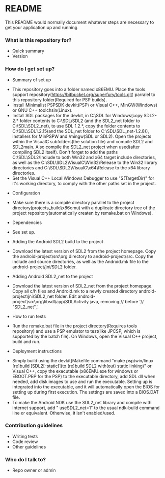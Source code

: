 # README #

This README would normally document whatever steps are necessary to get your application up and running.

### What is this repository for? ###

* Quick summary
* Version

### How do I get set up? ###

* Summary of set up
- This repository goes into a folder named x86EMU. Place the tools support repository(https://bitbucket.org/superfury/tools.git) parralel to this repository folder(Required for PSP builds).
- Install Minimalist PSPSDK devkit(PSP) or Visual C++, MinGW(Windows) or GNU C++ toolchsin(Linux).
- Install SDL packages for the devkit, in C:\SDL for Windows(copy SDL2-2.* folder contents to C:\SDL\SDL2 (and the SDL2_net folder to C:\SDL\SDL2_net), to use SDL 1.2.*, copy the folder contents to C:\SDL\SDL1.2.15(and the SDL_net folder to C:\SDL\SDL_net-1.2.8)), installers for MinPSPW and /mingw(SDL or SDL2). Open the projects within the VisualC subfolders(the solution file) and compile SDL2 and SDL2main. Also compile the SDL2_net project when used(after compiling SDL2 itself). Don't forget to add the paths C:\SDL\SDL2\include to both Win32 and x64 target include directories, as well as the C:\SDL\SDL2\VisualC\Win32\Release to the Win32 library directories and C:\SDL\SDL2\VisualC\x64\Release to the x64 library directories.
- Set the Visual C++ Local Windows Debugger to use "$(TargetDir)" for it's working directory, to comply with the other paths set in the project.

* Configuration
- Make sure there is a compile directory parallel to the project directory(projects_build\x86emu) with a duplicate directory tree of the project repository(automatically createn by remake.bat on Windows).
* Dependencies
- See set up.
* Adding the Android SDL2 build to the project
- Download the latest version of SDL2 from the project homepage. Copy the android-project\src\org directory to android-project/src. Copy the include and source directories, as well as the Android.mk file to the android-project/jni/SDL2 folder.
* Adding Android SDL2_net to the project
- Download the latest version of SDL2_net from the project homepage. Copy all c/h files and Android.mk to a newly created directory android-project\jni\SDL2_net folder. Edit android-project\src\org\libsdl\app\SDLActivity.java, removing // before '// "SDL2_net",'.
* How to run tests
- Run the remake.bat file in the project directory(Requires tools repository) and use a PSP emulator to test(like JPCSP, which is supported by the batch file). On Windows, open the Visual C++ project, build and run.
* Deployment instructions
- Simply build using the devkit(Makefile command "make psp/win/linux [re]build [SDL2[-static]](to (re)build SDL2 with(out) static linking)" or Visual C++, copy the executable (x86EMU.exe for windows or EBOOT.PBP for the PSP) to the executable directory, add SDL dll when needed, add disk images to use and run the executable. Setting up is integrated into the executable, and it will automatically open the BIOS for setting up during first execution. The settings are saved into a BIOS.DAT file.
- To make the Android NDK use the SDL2_net library and compile with internet support, add " useSDL2_net=1" to the usual ndk-build command line or equivalent. Otherwise, it isn't enabled/used.

### Contribution guidelines ###

* Writing tests
* Code review
* Other guidelines

### Who do I talk to? ###

* Repo owner or admin